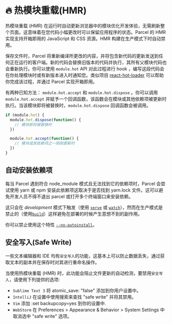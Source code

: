 # 🔥 热模块重载(HMR)

热模块重载 (HMR) 在运行时自动更新浏览器中的模块优化开发体验，无需刷新整个页面。这意味着在您代码小幅更改时可以保留应用程序的状态。Parcel 的 HMR 实现支持开箱即用的 JavaScript 和 CSS 资源。HMR 构建在生产模式下时自动禁用。

保存文件时，Parcel 将重新编译所更改的内容，并将包含新代码的更新发送到任何正在运行的客户端。新的代码会替换旧版本的代码并执行，其所有父模块代码也会重新执行。你可以使用 `module.hot` API 对此过程进行 hook ，编写这段代码会在你处理模块时或有新版本进入时通知您。类似项目 [react-hot-loader](https://github.com/gaearon/react-hot-loader) 可以帮助你完成该过程，并通过 Parcel 实现开箱即用。

有两种已知方法： `module.hot.accept` 和 `module.hot.dispose` 。你可以调用 `module.hot.accept` 并赋予一个回调函数，该函数会在模块或其他依赖项被更新时执行。当该模块即将被替换时，`module.hot.dispose` 回调函数会被调用。

```javascript
if (module.hot) {
  module.hot.dispose(function() {
    // 模块即将被替换时
  })

  module.hot.accept(function() {
    // 模块或其依赖项之一刚刚更新时
  })
}
```

## 自动安装依赖项

每当 Parcel 遇到符合 node_module 模式且无法找到它的依赖项时，Parcel 会尝试使用 yarn 或 npm 安装此依赖项这取决于是否找到 yarn.lock 文件。这可以避免开发人员不得不退出 parcel 或打开多个终端窗口来安装依赖。

这只会在 _development_ 模式下触发（使用 [`serve`](cli.md#serve) 或 [`watch`](cli.md#watch)），然而在生产模式是禁止的（使用[`build`](cli.md#build)）这样避免在部署的时候产生意想不到的副作用。

你可以禁止使用这个特性 [`--no-autoinstall`](cli.md#disable-autoinstall)。

## 安全写入(Safe Write)

一些文本编辑器和 IDE 均有`安全写入`的功能，这基本上可以防止数据丢失，通过获取文本的副本并在保存时对其进行重命名操作。

当使用热模块重载 (HMR) 时，此功能会阻止文件更新的自动检测，要禁用`安全写入`，请使用下列提供的选项:

- `Sublime Text 3` 将 atomic_save: "false" 添加到你用户设置中。
- `IntelliJ` 在设置中使用搜索来查找 "safe write" 并将其禁用。
- `Vim` 添加 :set backupcopy=yes 到你的设置中.
- `WebStorm` 在 Preferences > Appearance & Behavior > System Settings 中取消选中 "safe write" 选项。
